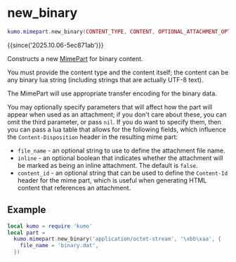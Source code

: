 # new_binary

```lua
kumo.mimepart.new_binary(CONTENT_TYPE, CONTENT, OPTIONAL_ATTACHMENT_OPTIONS)
```

{{since('2025.10.06-5ec871ab')}}

Constructs a new [MimePart](../mimepart/index.md) for binary content.

You must provide the content type and the content itself; the content can be
any binary lua string (including strings that are actually UTF-8 text).

The MimePart will use appropriate transfer encoding for the binary data.

You may optionally specify parameters that will affect how the part will appear
when used as an attachment; if you don't care about these, you can omit the
third parameter, or pass `nil`.  If you do want to specify them, then you can
pass a lua table that allows for the following fields, which influence the `Content-Disposition` header in the resulting mime part:

  * `file_name` - an optional string to use to define the attachment file name.
  * `inline` - an optional boolean that indicates whether the attachment will be marked as being an inline attachment. The default is `false`.
  * `content_id` - an optional string that can be used to define the
    `Content-Id` header for the mime part, which is useful when generating HTML
    content that references an attachment.

## Example

```lua
local kumo = require 'kumo'
local part =
  kumo.mimepart.new_binary('application/octet-stream', '\xbb\xaa', {
    file_name = 'binary.dat',
  })
```
